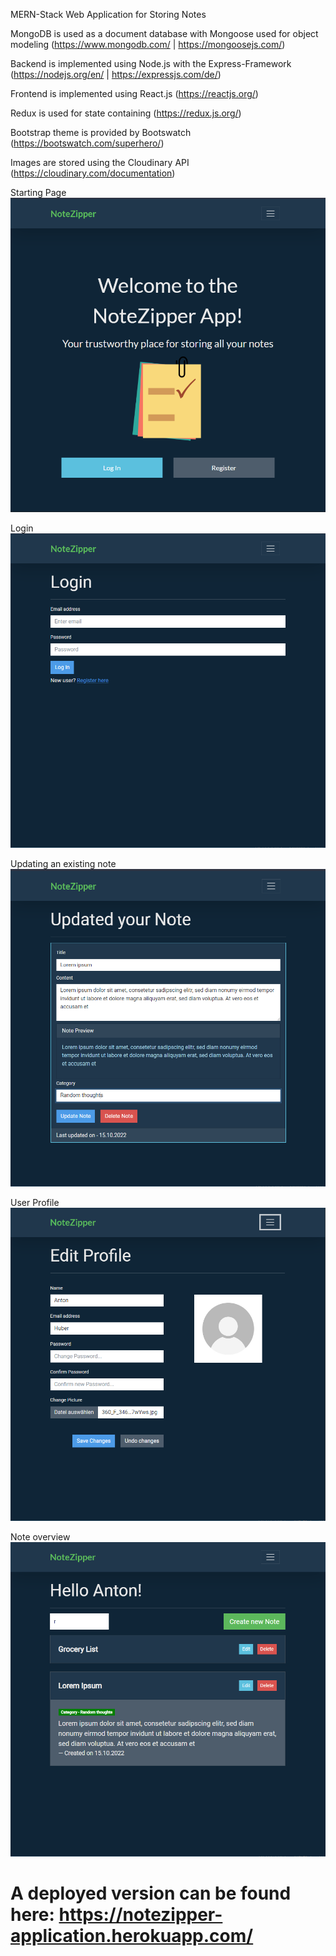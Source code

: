 MERN-Stack Web Application for Storing Notes

MongoDB is used as a document database with Mongoose used for object modeling (https://www.mongodb.com/ | https://mongoosejs.com/)

Backend is implemented using Node.js with the Express-Framework (https://nodejs.org/en/ | https://expressjs.com/de/)

Frontend is implemented using React.js (https://reactjs.org/)

Redux is used for state containing (https://redux.js.org/)

Bootstrap theme is provided by Bootswatch (https://bootswatch.com/superhero/)

Images are stored using the Cloudinary API (https://cloudinary.com/documentation)

Starting Page
![n0](https://raw.githubusercontent.com/hubanton/NoteZipper/master/documentation/n0.PNG)

Login 
![n1](https://raw.githubusercontent.com/hubanton/NoteZipper/master/documentation/n1.PNG)

Updating an existing note
![n2](https://raw.githubusercontent.com/hubanton/NoteZipper/master/documentation/n2.PNG)

User Profile
![n3](https://raw.githubusercontent.com/hubanton/NoteZipper/master/documentation/n3.PNG)

Note overview
![n4](https://raw.githubusercontent.com/hubanton/NoteZipper/master/documentation/n4.PNG)

# A deployed version can be found here: https://notezipper-application.herokuapp.com/

